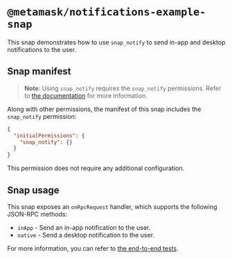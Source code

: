 # `@metamask/notifications-example-snap`

This snap demonstrates how to use `snap_notify` to send in-app and desktop
notifications to the user.

## Snap manifest

> **Note**: Using `snap_notify` requires the `snap_notify`
> permissions. Refer to [the documentation](https://docs.metamask.io/snaps/reference/rpc-api/#snap_notify)
> for more information.

Along with other permissions, the manifest of this snap includes the
`snap_notify` permission:

```json
{
  "initialPermissions": {
    "snap_notify": {}
  }
}
```

This permission does not require any additional configuration.

## Snap usage

This snap exposes an `onRpcRequest` handler, which supports the following
JSON-RPC methods:

- `inApp` - Send an in-app notification to the user.
- `native` - Send a desktop notification to the user.

For more information, you can refer to
[the end-to-end tests](./src/index.test.ts).
